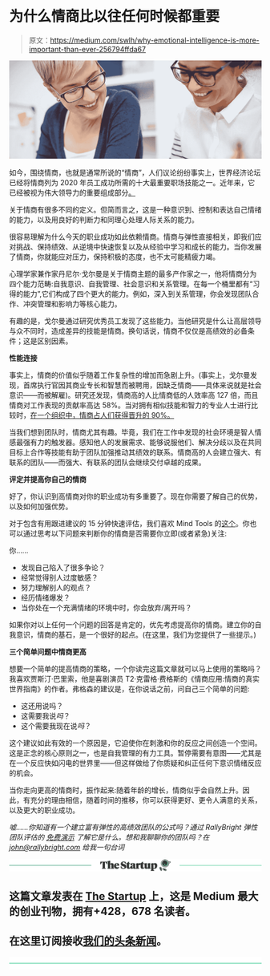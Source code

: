 # 为什么情商比以往任何时候都重要

> 原文：<https://medium.com/swlh/why-emotional-intelligence-is-more-important-than-ever-256794ffda67>

![](img/4b5d5b87413ebc9c3e8fafd3b4ac79d8.png)

如今，围绕情商，也就是通常所说的“情商”，人们议论纷纷事实上，世界经济论坛已经将情商列为 2020 年员工成功所需的十大最重要职场技能之一。近年来，它已经被视为伟大领导力的重要组成部分[。](https://hbr.org/2015/04/how-emotional-intelligence-became-a-key-leadership-skill)

关于情商有很多不同的定义。但简而言之，这是一种意识到、控制和表达自己情绪的能力，以及用良好的判断力和同理心处理人际关系的能力。

很容易理解为什么今天的职业成功如此依赖情商。情商与弹性直接相关，即我们应对挑战、保持绩效、从逆境中快速恢复以及从经验中学习和成长的能力。当你发展了情商，你就能应对压力，保持积极的态度，也不太可能精疲力竭。

心理学家兼作家丹尼尔·戈尔曼是关于情商主题的最多产作家之一，他将情商分为四个能力范畴:自我意识、自我管理、社会意识和关系管理。在每一个桶里都有“习得的能力”,它们构成了四个更大的能力。例如，深入到关系管理，你会发现团队合作、冲突管理和影响力等核心能力。

有趣的是，戈尔曼通过研究优秀员工发现了这些能力。当他研究是什么让高层领导与众不同时，造成差异的技能是情商。换句话说，情商不仅仅是高绩效的必备条件；这是区别因素。

**性能连接**

事实上，情商的价值似乎随着工作复杂性的增加而急剧上升。(事实上，戈尔曼发现，首席执行官因其商业专长和智慧而被聘用，因缺乏情商——具体来说就是社会意识——而被解雇)。研究还发现，情商高的人比情商低的人效率高 127 倍，而且情商对工作表现的贡献率高达 58%。当对拥有相似技能和智力的专业人士进行比较时，[在一个组织中，情商占人们获得晋升的 90%。](https://www.extension.harvard.edu/professional-development/blog/emotional-intelligence-no-soft-skill)

当我们想到团队时，情商尤其有趣。毕竟，我们在工作中发现的社会环境是智人情感最强有力的触发器。感知他人的发展需求、能够说服他们、解决分歧以及在共同目标上合作等技能有助于团队加强推动其绩效的联系。情商高的人会建立强大、有联系的团队——而强大、有联系的团队会继续交付卓越的成果。

**评定并提高你自己的情商**

好了，你认识到高情商对你的职业成功有多重要了。现在你需要了解自己的优势，以及如何加强优势。

对于包含有用跟进建议的 15 分钟快速评估，我们喜欢 Mind Tools 的[这个](https://www.mindtools.com/pages/article/ei-quiz.htm)。你也可以通过思考以下问题来判断你的情商是否需要你立即(或者紧急)关注:

你……

*   发现自己陷入了很多争论？
*   经常觉得别人过度敏感？
*   努力理解别人的观点？
*   经历情绪爆发？
*   当你处在一个充满情绪的环境中时，你会放弃/离开吗？

如果你对以上任何一个问题的回答是肯定的，优先考虑提高你的情商。建立你的自我意识，情商的基石，是一个很好的起点。(在这里，我们为您提供了一些提示。)

**三个简单问题中情商更高**

想要一个简单的提高情商的策略，一个你读完这篇文章就可以马上使用的策略吗？我喜欢贾斯汀·巴里索，他是喜剧演员 T2·克雷格·费格斯的《情商应用:情商的真实世界指南》的作者。弗格森的建议是，在你说话之前，问自己三个简单的问题:

*   这还用说吗？
*   这需要我说*吗*？
*   这个需要我现在说*吗*？

这个建议如此有效的一个原因是，它迫使你在刺激和你的反应之间创造一个空间。这是正念的核心原则之一，也是自我管理的有力工具。暂停需要有意图——尤其是在一个反应快如闪电的世界里——但这样做给了你质疑和纠正任何下意识情绪反应的机会。

当你走向更高的情商时，振作起来:随着年龄的增长，情商似乎会自然上升。因此，有充分的理由相信，随着时间的推移，你可以获得更好、更令人满意的关系，以及更大的职业成功。

*嘘……你知道有一个建立富有弹性的高绩效团队的公式吗？通过 RallyBright 弹性团队评估的* [*免费演示*](https://rallybright.com/#contact-us) *了解它是什么。想和我聊聊你的团队吗？在 john@rallybright.com 给我一句台词*

[![](img/308a8d84fb9b2fab43d66c117fcc4bb4.png)](https://medium.com/swlh)

## 这篇文章发表在 [The Startup](https://medium.com/swlh) 上，这是 Medium 最大的创业刊物，拥有+428，678 名读者。

## 在这里订阅接收[我们的头条新闻](https://growthsupply.com/the-startup-newsletter/)。

[![](img/b0164736ea17a63403e660de5dedf91a.png)](https://medium.com/swlh)